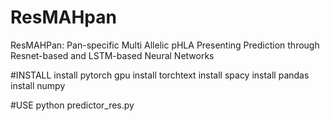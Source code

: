 # ResMAHpan
ResMAHPan: Pan-specific Multi Allelic pHLA Presenting Prediction through Resnet-based and LSTM-based Neural Networks

#INSTALL
install pytorch gpu
install torchtext
install spacy
install pandas
install numpy

#USE
python predictor_res.py

